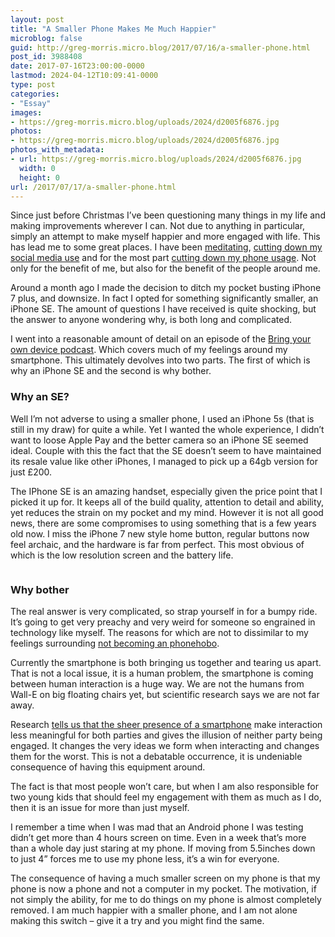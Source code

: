 ```yaml
---
layout: post
title: "A Smaller Phone Makes Me Much Happier"
microblog: false
guid: http://greg-morris.micro.blog/2017/07/16/a-smaller-phone.html
post_id: 3988408
date: 2017-07-16T23:00:00-0000
lastmod: 2024-04-12T10:09:41-0000
type: post
categories:
- "Essay"
images:
- https://greg-morris.micro.blog/uploads/2024/d2005f6876.jpg
photos:
- https://greg-morris.micro.blog/uploads/2024/d2005f6876.jpg
photos_with_metadata:
- url: https://greg-morris.micro.blog/uploads/2024/d2005f6876.jpg
  width: 0
  height: 0
url: /2017/07/17/a-smaller-phone.html
---
```

<p>Since just before Christmas I’ve been questioning many things in my life and making improvements wherever I can. Not due to anything in particular, simply an attempt to make myself happier and more engaged with life. This has lead me to some great places. I have been <a href="https://medium.com/simple-words/me-meditating-yeah-right-be7ae66f1c5">meditating</a>, <a href="https://medium.com/simple-words/social-media-and-my-mind-77ade3309982">cutting down my social media use</a> and for the most part <a href="https://medium.com/simple-words/turn-the-phone-over-c72b99cbb58a">cutting down my phone usage</a>. Not only for the benefit of me, but also for the benefit of the people around me.</p><p>Around a month ago I made the decision to ditch my pocket busting iPhone 7 plus, and downsize. In fact I opted for something significantly smaller, an iPhone SE. The amount of questions I have received is quite shocking, but the answer to anyone wondering why, is both long and complicated.</p><p>I went into a reasonable amount of detail on an episode of the <a href="https://soundcloud.com/byod_podcast/episode02">Bring your own device podcast</a>. Which covers much of my feelings around my smartphone. This ultimately devolves into two parts. The first of which is why an iPhone SE and the second is why bother.</p><h3 id="why-an-se">Why an SE?</h3><p>Well I’m not adverse to using a smaller phone, I used an iPhone 5s (that is still in my draw) for quite a while. Yet I wanted the whole experience, I didn’t want to loose Apple Pay and the better camera so an iPhone SE seemed ideal. Couple with this the fact that the SE doesn’t seem to have maintained its resale value like other iPhones, I managed to pick up a 64gb version for just £200.</p><p>The IPhone SE is an amazing handset, especially given the price point that I picked it up for. It keeps all of the build quality, attention to detail and ability, yet reduces the strain on my pocket and my mind. However it is not all good news, there are some compromises to using something that is a few years old now. I miss the iPhone 7 new style home button, regular buttons now feel archaic, and the hardware is far from perfect. This most obvious of which is the low resolution screen and the battery life.</p><figure class="kg-card kg-image-card"><img src="uploads/2024/d2005f6876.jpg" class="kg-image" alt loading="lazy" /></figure><h3 id="why-bother">Why bother</h3><p>The real answer is very complicated, so strap yourself in for a bumpy ride. It’s going to get very preachy and very weird for someone so engrained in technology like myself. The reasons for which are not to dissimilar to my feelings surrounding <a href="https://medium.com/simple-words/the-dangers-of-being-a-phonehobo-d1db2fabd31a">not becoming an phonehobo</a>.</p><p>Currently the smartphone is both bringing us together and tearing us apart. That is not a local issue, it is a human problem, the smartphone is coming between human interaction is a huge way. We are not the humans from Wall-E on big floating chairs yet, but scientific research says we are not far away.</p><p>Research <a href="http://www.academia.edu/4661907/The_effect_of_smart_phones_on_social_interaction">tells us that the sheer presence of a smartphone</a> make interaction less meaningful for both parties and gives the illusion of neither party being engaged. It changes the very ideas we form when interacting and changes them for the worst. This is not a debatable occurrence, it is undeniable consequence of having this equipment around.</p><p>The fact is that most people won’t care, but when I am also responsible for two young kids that should feel my engagement with them as much as I do, then it is an issue for more than just myself.</p><p>I remember a time when I was mad that an Android phone I was testing didn’t get more than 4 hours screen on time. Even in a week that’s more than a whole day just staring at my phone. If moving from 5.5inches down to just 4” forces me to use my phone less, it’s a win for everyone.</p><p>The consequence of having a much smaller screen on my phone is that my phone is now a phone and not a computer in my pocket. The motivation, if not simply the ability, for me to do things on my phone is almost completely removed. I am much happier with a smaller phone, and I am not alone making this switch – give it a try and you might find the same.</p>
